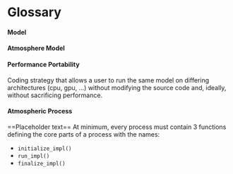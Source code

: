 # Glossary

#### Model
#### Atmosphere Model
#### Performance Portability
Coding strategy that allows a user to run the same model on differing architectures (cpu, gpu, ...) without modifying the source code and, ideally, without sacrificing performance.
#### Atmospheric Process
==Placeholder text==
At minimum, every process must contain 3 functions defining the core parts of a process with the names:
- `initialize_impl()`
- `run_impl()`
- `finalize_impl()`
